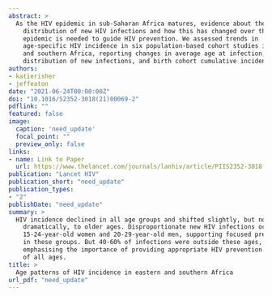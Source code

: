 ```yaml
---
abstract: >
  As the HIV epidemic in sub-Saharan Africa matures, evidence about the age
    distribution of new HIV infections and how this has changed over the
    epidemic is needed to guide HIV prevention. We assessed trends in
    age-specific HIV incidence in six population-based cohort studies in eastern
    and southern Africa, reporting changes in average age at infection, age
    distribution of new infections, and birth cohort cumulative incidence.  
authors:
- katierisher
- jeffeaton
date: "2021-06-24T00:00:00Z"
doi: "10.1016/S2352-3018(21)00069-2"
pdflink: ""
featured: false
image:
  caption: 'need_update'
  focal_point: ""
  preview_only: false
links:
- name: Link to Paper
  url: https://www.thelancet.com/journals/lanhiv/article/PIIS2352-3018(21)00069-2/fulltext
publication: "Lancet HIV"
publication_short: "need_update"
publication_types:
- "2"
publishDate: "need_update"
summary: >
  HIV incidence declined in all age groups and shifted slightly, but not
    dramatically, to older ages. Disproportionate new HIV infections occur among
    15-24-year-old women and 20-29-year-old men, supporting focused prevention
    in these groups. But 40-60% of infections were outside these ages,
    emphasising the importance of providing appropriate HIV prevention to adults
    of all ages.
title: >
  Age patterns of HIV incidence in eastern and southern Africa
url_pdf: "need_update"
---
```

